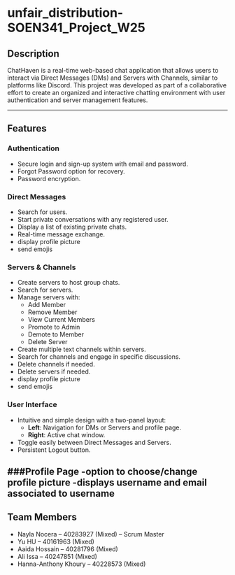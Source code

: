 # unfair_distribution-SOEN341_Project_W25

## Description
ChatHaven is a real-time web-based chat application that allows users to interact via Direct Messages (DMs) and Servers with Channels, similar to platforms like Discord. This project was developed as part of a collaborative effort to create an organized and interactive chatting environment with user authentication and server management features.

---

## Features

### Authentication
- Secure login and sign-up system with email and password.
- Forgot Password option for recovery.
- Password encryption.

### Direct Messages
- Search for users.
- Start private conversations with any registered user.
- Display a list of existing private chats.
- Real-time message exchange.
- display profile picture
- send emojis

### Servers & Channels
- Create servers to host group chats.
- Search for servers.
- Manage servers with:
  - Add Member
  - Remove Member
  - View Current Members
  - Promote to Admin
  - Demote to Member
  - Delete Server
- Create multiple text channels within servers.
- Search for channels and engage in specific discussions.
- Delete channels if needed.
- Delete servers if needed.
- display profile picture
- send emojis

### User Interface
- Intuitive and simple design with a two-panel layout:
  - **Left**: Navigation for DMs or Servers and profile page.
  - **Right**: Active chat window.
- Toggle easily between Direct Messages and Servers.
- Persistent Logout button.

###Profile Page
-option to choose/change profile picture
-displays username and email associated to username
---

## Team Members
- Nayla Nocera – 40283927 (Mixed) – Scrum Master
- Yu HU – 40161963 (Mixed)
- Aaida Hossain – 40281796 (Mixed)
- Ali Issa – 40247851 (Mixed)
- Hanna-Anthony Khoury – 40228573 (Mixed)

